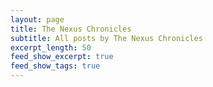 ```yaml
---
layout: page
title: The Nexus Chronicles
subtitle: All posts by The Nexus Chronicles
excerpt_length: 50
feed_show_excerpt: true
feed_show_tags: true
---
```

